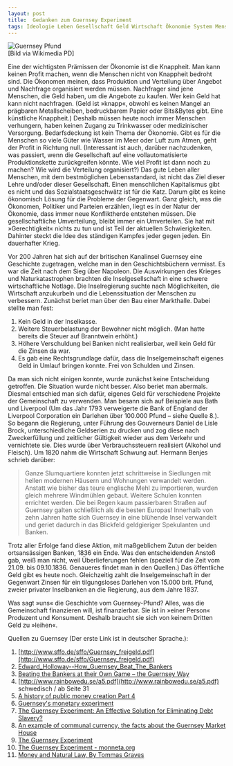 ```yaml
---  
layout: post  
title:  Gedanken zum Guernsey Experiment  
tags: Ideologie Leben Gesellschaft Geld Wirtschaft Ökonomie System Mensch Philosophie  
---
```

![Guernsey Pfund](https://denkstaette.github.io/assets/img/gpound.jpg)   
[Bild via Wikimedia PD]  

Eine der wichtigsten Prämissen der Ökonomie ist die Knappheit. Man kann keinen Profit machen, wenn die Menschen nicht von Knappheit bedroht sind. Die Ökonomen meinen, dass Produktion und Verteilung über Angebot und Nachfrage organisiert werden müssen. Nachfrager sind jene Menschen, die Geld haben, um die Angebote zu kaufen. Wer kein Geld hat kann nicht nachfragen. (Geld ist »knapp«, obwohl es keinen Mangel an prägbaren Metallscheiben, bedruckbarem Papier oder Bits&Bytes gibt. Eine künstliche Knappheit.) Deshalb müssen heute noch immer Menschen verhungern, haben keinen Zugang zu Trinkwasser oder medizinischer Versorgung. Bedarfsdeckung ist kein Thema der Ökonomie. Gibt es für die Menschen so viele Güter wie Wasser im Meer oder Luft zum Atmen, geht der Profit in Richtung null. (Interessant ist auch, darüber nachzudenken, was passiert, wenn die Gesellschaft auf eine vollautomatisierte Produktionskette zurückgreifen könnte. Wie viel Profit ist dann noch zu machen? Wie wird die Verteilung organisiert?) Das gute Leben aller Menschen, mit dem bestmöglichen Lebensstandard, ist nicht das Ziel dieser Lehre und/oder dieser Gesellschaft. Einen menschlichen Kapitalismus gibt es nicht und das Sozialstaatsgeschwätz ist für die Katz. Darum gibt es keine ökonomisch Lösung für die Probleme der Gegenwart. Ganz gleich, was die Ökonomen, Politiker und Parteien erzählen, liegt es in der Natur der Ökonomie, dass immer neue Konfliktherde entstehen müssen. Die gesellschaftliche Umverteilung, bleibt immer ein Umverteilen. Sie hat mit »Gerechtigkeit« nichts zu tun und ist Teil der aktuellen Schwierigkeiten. Dahinter steckt die Idee des ständigen Kampfes jeder gegen jeden. Ein dauerhafter Krieg.

Vor 200 Jahren hat sich auf der britischen Kanalinsel Guernsey eine Geschichte zugetragen, welche man in den Geschichtsbüchern vermisst. Es war die Zeit nach dem Sieg über Napoleon. Die Auswirkungen des Krieges und Naturkatastrophen brachten die Inselgesellschaft in eine schwere wirtschaftliche Notlage. Die Inselregierung suchte nach Möglichkeiten, die Wirtschaft anzukurbeln und die Lebenssituation der Menschen zu verbessern. Zunächst beriet man über den Bau einer Markthalle. Dabei stellte man fest:
1. Kein Geld in der Inselkasse.
2. Weitere Steuerbelastung der Bewohner nicht möglich. (Man hatte bereits die Steuer auf Branntwein erhöht.)
3. Höhere Verschuldung bei Banken nicht realisierbar, weil kein Geld für die Zinsen da war.
4. Es gab eine Rechtsgrundlage dafür, dass die Inselgemeinschaft eigenes
    Geld in Umlauf bringen konnte. Frei von Schulden und Zinsen.

Da man sich nicht einigen konnte, wurde zunächst keine Entscheidung getroffen. Die Situation wurde nicht besser. Also beriet man abermals. Diesmal entschied man sich dafür, eigenes Geld für verschiedene Projekte der Gemeinschaft zu verwenden. Man besann sich auf Beispiele aus Bath und Liverpool (Um das Jahr 1793 verweigerte die Bank of England der Liverpool Corporation ein Darlehen über 100.000 Pfund – siehe Quelle 8.). So begann die Regierung, unter Führung des Gouverneurs Daniel de Lisle Brock, unterschiedliche Geldserien zu drucken und zog diese nach Zweckerfüllung und zeitlicher Gültigkeit wieder aus dem Verkehr und vernichtete sie. Dies wurde über Verbrauchssteuern realisiert (Alkohol und Fleisch). Um 1820 nahm die Wirtschaft Schwung auf. Hermann Benjes schrieb darüber:

> Ganze Slumquartiere konnten jetzt schrittweise in Siedlungen mit hellen modernen Häusern und Wohnungen verwandelt werden. Anstatt wie bisher das teure englische Mehl zu importieren, wurden gleich mehrere Windmühlen gebaut. Weitere Schulen konnten errichtet werden. Die bei Regen kaum passierbaren Straßen auf Guernsey galten schließlich als die besten Europas! Innerhalb von zehn Jahren hatte sich Guernsey in eine blühende Insel verwandelt und geriet dadurch in das Blickfeld geldgieriger Spekulanten und Banken.

Trotz aller Erfolge fand diese Aktion, mit maßgeblichem Zutun der beiden ortsansässigen Banken, 1836 ein Ende. Was den entscheidenden Anstoß gab, weiß man nicht, weil Überlieferungen fehlen (speziell für die Zeit vom 21.09. bis 09.10.1836. Genaueres findet man in den Quellen.) Das öffentliche Geld gibt es heute noch. Gleichzeitig zahlt die Inselgemeinschaft in der Gegenwart Zinsen für ein tilgungsloses Darlehen von 15.000 brit. Pfund, zweier privater Inselbanken an die Regierung, aus dem Jahre 1837.

Was sagt »uns« die Geschichte vom Guernsey-Pfund?
Alles, was die Gemeinschaft finanzieren will, ist finanzierbar. Sie ist in »einer Person« Produzent und Konsument. Deshalb braucht sie sich von keinem Dritten Geld zu »leihen«.

Quellen zu Guernsey (Der erste Link ist in deutscher Sprache.):  
1. [http://www.sffo.de/sffo/Guernsey_freigeld.pdf](http://www.sffo.de/sffo/Guernsey_freigeld.pdf)  
2. [Edward_Holloway--How_Guernsey_Beat_The_Bankers](https://archive.org/stream/HowGuernseyBeatTheBankers/Edward_Holloway--How_Guernsey_Beat_The_Bankers_djvu.txt)  
3. [Beating the Bankers at their Own Game – the Guernsey Way](http://guernseydonkey.com/?p=12090)  
4. [http://www.rainbowedu.se/a5.pdf](http://www.rainbowedu.se/a5.pdf) schwedisch / ab Seite 31  
5. [A history of public money creation Part 4](http://positivemoney.org/2016/01/qe-for-people-where-you-least-expected-it-a-history-of-qe-for-people-part-4/)  
6. [Guernsey's monetary experiment](http://www.michaeljournal.org/articles/social-credit/item/guernsey-s-monetary-experiment)  
7. [The Guernsey Experiment: An Effective Solution for Eliminating Debt Slavery? ](http://www.theeventchronicle.com/study/guernsey-experiment-an-effective-solution-for-eliminating-debt-slavery/)  
8. [An example of communal currency, the facts about the Guernsey Market House](https://archive.org/details/exampleofcommuna00harruoft)  
9. [The Guernsey Experiment](http://positivemoneysheffield.pbworks.com/w/page/51773871/The%20Guernsey%20Experiment)  
10. [The Guernsey Experiment - monneta.org](http://monneta.org/en/the-guernsey-experiment/)  
11. [Money and Natural Law, By Tommas Graves](http://www.landisfree.co.uk/what-makes-money-work-by-tommas-graves/)  
